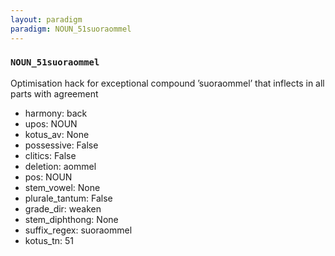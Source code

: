 ```yaml
---
layout: paradigm
paradigm: NOUN_51suoraommel
---
```

### ` NOUN_51suoraommel `

Optimisation hack for exceptional compound ’suoraommel’ that inflects in all parts with agreement
* harmony: back
* upos: NOUN
* kotus_av: None
* possessive: False
* clitics: False
* deletion: aommel
* pos: NOUN
* stem_vowel: None
* plurale_tantum: False
* grade_dir: weaken
* stem_diphthong: None
* suffix_regex: suoraommel
* kotus_tn: 51
